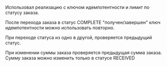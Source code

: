 Использовал реализацию с ключом идемпотентности и лимит по статусу заказа. 

После перехода заказа в статус COMPLETE "получен/завершен" ключ идемпотентности можно использовать повторно.

При переходе статуса из одно в другой, проверяется предыдущий статус.

При изменении суммы заказа проверяется предыдущая сумма заказа. Сумму заказа можно изменить только в статусе RECEIVED

